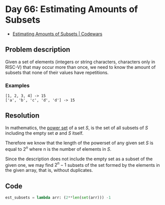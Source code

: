 # Day 66: Estimating Amounts of Subsets

- [Estimating Amounts of Subsets | Codewars](https://www.codewars.com/kata/584703d76f6cf6ffc6000275)

## Problem description

Given a set of elements (integers or string characters, characters only in RISC-V) that may occur more than once, we need to know the amount of subsets that none of their values have repetitions.

### Examples

```text
[1, 2, 3, 4] -> 15
['a', 'b', 'c', 'd', 'd'] -> 15
```

## Resolution

In mathematics, the [power set](https://en.wikipedia.org/wiki/Power_set) of a set $S$, is the set of all subsets of $S$ including the empty set $\emptyset$ and $S$ itself.

Therefore we know that the length of the powerset of any given set $S$ is equal to $2^{n}$ where n is the number of elements in $S$.

Since the description does not include the empty set as a subset of the given one, we may find $2^{n} - 1$ subsets of the set formed by the elements in the given array, that is, without duplicates.

## Code

```python
est_subsets = lambda arr: (2**len(set(arr))) -1
```
